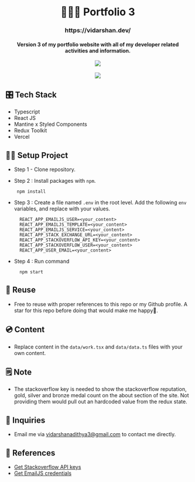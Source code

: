 
<h1 align="center">👨🏻‍💻 Portfolio 3</h1>

<h3 align="center">
  https://vidarshan.dev/
</h3>

<h4 align="center">
Version 3 of my portfolio website with all of my developer related activities and information.
</h4>

<div align="center">
<img src="https://therealsujitk-vercel-badge.vercel.app/?app=portfolio-3-287q" />
</div>

<br/>

<div align="center">
  
<img src="https://github.com/vidarshan/portfolio-3/assets/48169745/b53348e3-7d69-4e17-802e-eeed1eb92532" />
</div>

## 🎛️ Tech Stack

- Typescript
- React JS
- Mantine x Styled Components
- Redux Toolkit
- Vercel

## 👷‍♂️ Setup Project

- Step 1 - Clone repository.
- Step 2 : Install packages with `npm`.

       npm install


- Step 3 : Create a file named `.env` in the root level. Add the following `env` variables, and replace with your values.

        REACT_APP_EMAILJS_USER=<your_content>
        REACT_APP_EMAILJS_TEMPLATE=<your_content>
        REACT_APP_EMAILJS_SERVICE=<your_content>
        REACT_APP_STACK_EXCHANGE_URL=<your_content>
        REACT_APP_STACKOVERFLOW_API_KEY=<your_content>
        REACT_APP_STACKOVERFLOW_USER=<your_content>
        REACT_APP_USER_EMAIL=<your_content>



- Step 4 : Run command

        npm start


## 🔄 Reuse

- Free to reuse with proper references to this repo or my Github profile. A star for this repo before doing that would make me happy🙂.

## 💿 Content

- Replace content in the `data/work.tsx` and `data/data.ts` files with your own content.

## 🗒️ Note

- The stackoverflow key is needed to show the stackoverflow reputation, gold, silver and bronze medal count on the about section of the site. Not providing them would pull out an hardcoded value from the redux state.

## 💬 Inquiries

- Email me via vidarshanadithya3@gmail.com to contact me directly.

## 🔗 References

- [Get Stackoverflow API keys](https://api.stackexchange.com/)
- [Get EmailJS credentials](https://www.emailjs.com/docs/tutorial/overview/)
